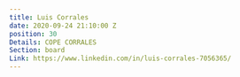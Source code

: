 ```yaml
---
title: Luis Corrales
date: 2020-09-24 21:10:00 Z
position: 30
Details: COPE CORRALES
Section: board
Link: https://www.linkedin.com/in/luis-corrales-7056365/
---
```


